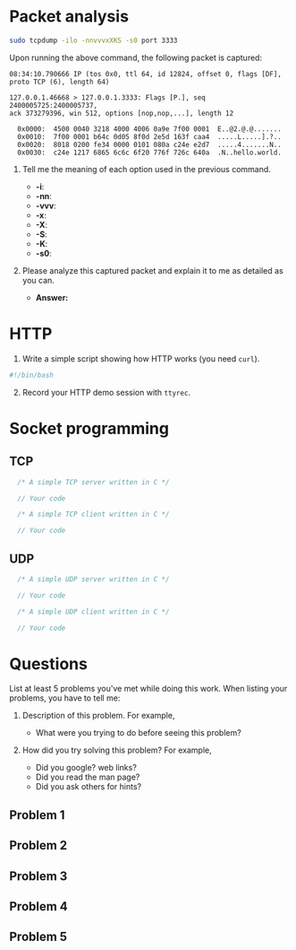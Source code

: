 # Packet analysis

```sh
sudo tcpdump -ilo -nnvvvxXKS -s0 port 3333
```

Upon running the above command, the following packet is captured:

```
08:34:10.790666 IP (tos 0x0, ttl 64, id 12824, offset 0, flags [DF],
proto TCP (6), length 64)

127.0.0.1.46668 > 127.0.0.1.3333: Flags [P.], seq 2400005725:2400005737,
ack 373279396, win 512, options [nop,nop,...], length 12

  0x0000:  4500 0040 3218 4000 4006 0a9e 7f00 0001  E..@2.@.@.......
  0x0010:  7f00 0001 b64c 0d05 8f0d 2e5d 163f caa4  .....L.....].?..
  0x0020:  8018 0200 fe34 0000 0101 080a c24e e2d7  .....4.......N..
  0x0030:  c24e 1217 6865 6c6c 6f20 776f 726c 640a  .N..hello.world.
```

1. Tell me the meaning of each option used in the previous command.

   - **-i**:
   - **-nn**:
   - **-vvv**:
   - **-x**:
   - **-X**:
   - **-S**:
   - **-K**:
   - **-s0**:

2. Please analyze this captured packet and explain it to me as detailed as you can.

   - **Answer:**


# HTTP

1. Write a simple script showing how HTTP works (you need `curl`).
    
```sh
#!/bin/bash
```

2. Record your HTTP demo session with `ttyrec`.

# Socket programming

## TCP

```c
  /* A simple TCP server written in C */

  // Your code
```

```c
  /* A simple TCP client written in C */

  // Your code
```

## UDP

```c
  /* A simple UDP server written in C */

  // Your code
```

```c
  /* A simple UDP client written in C */

  // Your code
```

# Questions

List at least 5 problems you've met while doing this work. When listing your problems,
you have to tell me:

1. Description of this problem. For example,

   - What were you trying to do before seeing this problem?

2. How did you try solving this problem? For example,

   - Did you google? web links?
   - Did you read the man page?
   - Did you ask others for hints?


## Problem 1

## Problem 2

## Problem 3

## Problem 4

## Problem 5

